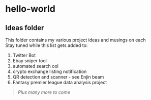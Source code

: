 # hello-world
## Ideas folder
This folder contains my various project ideas and musings on each  
Stay tuned while this list gets added to:

1. Twitter Bot
2. Ebay sniper tool
3. automated search ool
4. crypto exchange listing notification
5. QR detection and scanner - see Enjin beam
6. Fantasy premier league data analysis project

>*Plus many more to come*
